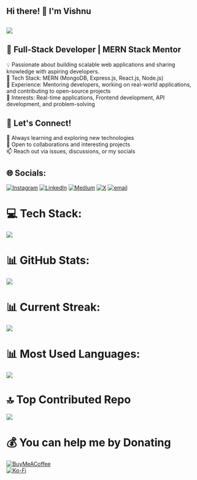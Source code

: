 ## Hi there! 👋 I'm Vishnu <br>
## <img src="https://readme-typing-svg.herokuapp.com?font=Fira+Code&size=22&duration=3000&pause=1000&color=F70000&width=440&lines=Engineer.+Mentor.+Creator.+💼;Leveling+Up+the+Dev+Community+🎮;Built+With+MERN,+Backed+by+Passion  +❤️" /><br>
## 🚀 Full-Stack Developer | MERN Stack Mentor <br>
💡 Passionate about building scalable web applications and sharing knowledge with aspiring developers.  <br>
🔹 Tech Stack: MERN (MongoDB, Express.js, React.js, Node.js) <br>
🔹 Experience: Mentoring developers, working on real-world applications, and contributing to open-source projects <br>
🔹 Interests: Real-time applications, Frontend development, API development, and problem-solving <br>

## 💬 Let's Connect! 
🌱 Always learning and exploring new technologies <br>
🔧 Open to collaborations and interesting projects <br>
📫 Reach out via issues, discussions, or my socials<br>

## 🌐 Socials:
[![Instagram](https://img.shields.io/badge/Instagram-%23E4405F.svg?logo=Instagram&logoColor=white)](https://instagram.com/thenamevishnu) [![LinkedIn](https://img.shields.io/badge/LinkedIn-%230077B5.svg?logo=linkedin&logoColor=white)](https://linkedin.com/in/thenamevishnu) [![Medium](https://img.shields.io/badge/Medium-12100E?logo=medium&logoColor=white)](https://medium.com/@dev.vishnu) [![X](https://img.shields.io/badge/X-black.svg?logo=X&logoColor=white)](https://x.com/mynamevishnu) [![email](https://img.shields.io/badge/Email-D14836?logo=gmail&logoColor=white)](mailto:mail.vishnumk@gmail.com) 

# 💻 Tech Stack:
<img src="https://skillicons.dev/icons?i=html,css,bootstrap,tailwindcss,js,ts,npm,react,next,redux,nodejs,express,mongodb,mysql,vercel,netlify,gcp,aws,azure,git,github,nginx,postman,vite,webpack,figma"/><br>

# 📊 GitHub Stats:
![](https://github-readme-stats.vercel.app/api?username=thenamevishnu&theme=one_dark_pro&hide_border=true&include_all_commits=true&count_private=true)<br/>

# 📊 Current Streak:
![](https://nirzak-streak-stats.vercel.app/?user=thenamevishnu&theme=one_dark_pro&hide_border=true)<br/>

# 📊 Most Used Languages:
![](https://github-readme-stats.vercel.app/api/top-langs/?username=thenamevishnu&theme=one_dark_pro&hide_border=true&include_all_commits=true&count_private=true&layout=compact)

# 🔝 Top Contributed Repo
![](https://github-contributor-stats.vercel.app/api?username=thenamevishnu&limit=5&theme=one_dark_pro&combine_all_yearly_contributions=true)

# 💰 You can help me by Donating
  [![BuyMeACoffee](https://img.shields.io/badge/Buy%20Me%20a%20Coffee-ffdd00?style=for-the-badge&logo=buy-me-a-coffee&logoColor=black)](https://buymeacoffee.com/thenamevishnu) <br>
  [![Ko-Fi](https://img.shields.io/badge/Ko--fi-F16061?style=for-the-badge&logo=ko-fi&logoColor=white)](https://ko-fi.com/thenamevishnu) 
